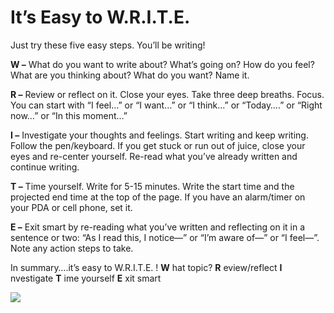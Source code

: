 
# It’s Easy to W.R.I.T.E.
Just try these five easy steps. You’ll be writing!

**W –** What do you want to write about? What’s going on? How do you feel? What are you thinking about? What do you want? Name it.

**R –** Review or reflect on it. Close your eyes. Take three deep breaths. Focus. You can start with “I feel…” or “I want…” or “I think…” or “Today….” or “Right now…” or “In this moment…”

**I –**  Investigate your thoughts and feelings. Start writing and keep writing. Follow the pen/keyboard. If you get stuck or run out of juice, close your eyes and re-center yourself. Re-read what you’ve already written and continue writing.

**T –** Time yourself. Write for 5-15 minutes. Write the start time and the projected end time at the top of the page. If you have an alarm/timer on your PDA or cell phone, set it.

**E –** Exit smart by re-reading what you’ve written and reflecting on it in a sentence or two: “As I read this, I notice—” or “I’m aware of—” or “I feel—”. Note any action steps to take.

In summary….it’s easy to W.R.I.T.E. !
**W** hat topic?
**R** eview/reflect
**I** nvestigate
**T** ime yourself
**E** xit smart

<img src="https://user-images.githubusercontent.com/10379601/29446482-04f7036a-841f-11e7-9872-91d1fc2ea683.pn](https://github.com/vikrant-d1/Learn/tree/_vikrant/images/learning.webp" />

